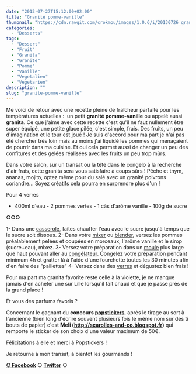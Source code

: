```yaml
---
date: "2013-07-27T15:12:00+02:00"
title: "Granité pomme-vanille"
thumbnail: "https://cdn.rawgit.com/crokmou/images/1.0.6/i/20130726_granit--_pomme_vanille_0014.jpg"
categories:
  - "Desserts"
tags:
  - "Dessert"
  - "Fruit"
  - "Granita"
  - "Granite"
  - "Pomme"
  - "Vanille"
  - "Vegetalien"
  - "Vegetarien"
description: ""
slug: "granite-pomme-vanille"
---
```


Me voici de retour avec une recette pleine de fraîcheur parfaite pour les températures actuelles :  un petit **granité pomme-vanille** ou appelé aussi **granita**. Ce que j'aime avec cette recette c'est qu'il ne faut nullement être super équipé, une petite glace pilée, c'est simple, frais. Des fruits, un peu d'imagination et le tour est joué ! Je suis d'accord pour ma part je n'ai pas été chercher très loin mais au moins j'ai liquidé les pommes qui menaçaient de pourrir dans ma cuisine. Et oui cela permet aussi de changer un peu des confitures et des gelées réalisées avec les fruits un peu trop mûrs.

Dans votre salon, sur un transat ou la tête dans le congelo à la recherche d'air frais, cette granita sera vous satisfaire à coups sûrs ! Pêche et thym, ananas, mojito, optez même pour du salé avec un granité poivrons coriandre... Soyez créatifs cela pourra en surprendre plus d'un !

Pour 4 verres

- 400ml d'eau - 2 pommes vertes - 1 càs d'arôme vanille - 100g de sucre

**○○○**

1- Dans une [casserole](http://www.rueducommerce.fr/m/pl/malid:115), faites chauffer l'eau avec le sucre jusqu'à temps que le sucre soit dissous. 2- Dans votre [mixer](http://www.rueducommerce.fr/m/pl/malid:1455381) ou [blender](http://www.rueducommerce.fr/m/pl/malid:9633603), versez les pommes préalablement pelées et coupées en morceaux, l'arôme vanille et le sirop (sucre+eau), mixez. 3- Versez votre préparation dans un [moule](http://www.rueducommerce.fr/m/pl/malid:5325292) plus large que haut pouvant aller au [congélateur](http://www.rueducommerce.fr/m/pl/malid:9633581). Congelez votre préparation pendant minimum 4h et gratter là à l'aide d'une fourchette toutes les 30 minutes afin d'en faire des "paillettes" 4- Versez dans des [verres](http://www.rueducommerce.fr/m/pl/malid:4769908) et dégustez bien frais !

Pour ma part ma granita favorite reste celle à la violette, je ne manque jamais d'en acheter une sur Lille lorsqu'il fait chaud et que je passe près de la grand place !

Et vous des parfums favoris ?

Concernant le gagnant du **concours [popstickers](http://www.popstickers.fr/)**, après le tirage au sort à l'ancienne (bien long d'écrire souvent plusieurs fois le même nom sur des ti bouts de papier) c'est **Meli (http://scarolles-and-co.blogspot.fr)** qui remporte le sticker de son choix d'une valeur maximum de 50€.

Félicitations à elle et merci à Popstickers !

Je retourne à mon transat, à bientôt les gourmands !

[**○<span style="font-size: xx-small; margin: 0px; outline: 0px; padding: 0px;"><span style="font-family: Arial, Helvetica, sans-serif; margin: 0px; outline: 0px; padding: 0px;"> </span></span>Facebook**](https://www.facebook.com/pages/CroKMou/148093255259077) ○ [**Twitter**](https://twitter.com/Crokmou) ○

 